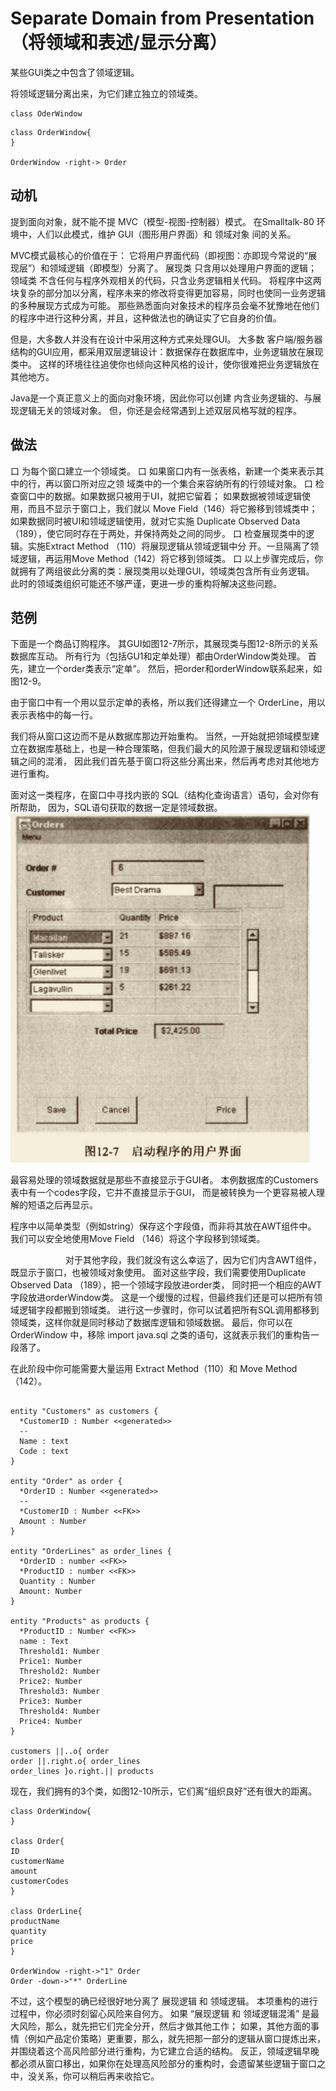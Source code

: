# Separate Domain from Presentation（将领域和表述/显示分离）

某些GUI类之中包含了领域逻辑。 

将领域逻辑分离出来，为它们建⽴独⽴的领域类。
```puml
class OderWindow
```
```puml
class OrderWindow{
}

OrderWindow -right-> Order
```



## 动机

提到⾯向对象，就不能不提 MVC（模型-视图-控制器）模式。
在Smalltalk-80 环境中，⼈们以此模式，维护 GUI（图形⽤户界⾯）和 领域对象 间的关系。

MVC模式最核⼼的价值在于：
它将⽤户界⾯代码（即视图：亦即现今常说的“展 现层”）和领域逻辑（即模型）分离了。
展现类 只含⽤以处理⽤户界⾯的逻辑；
领域类 不含任何与程序外观相关的代码，只含业务逻辑相关代码。
将程序中这两块复杂的部分加以分离，程序未来的修改将变得更加容易，同时也使同⼀业务逻辑的多种展现⽅式成为可能。
那些熟悉⾯向对象技术的程序员会毫不犹豫地在他们的程序中进⾏这种分离，并且，这种做法也的确证实了它⾃身的价值。

但是，⼤多数⼈并没有在设计中采⽤这种⽅式来处理GUI。
⼤多数 客户端/服务器结构的GUI应⽤，都采⽤双层逻辑设计：数据保存在数据库中，业务逻辑放在展现类中。
这样的环境往往追使你也倾向这种⻛格的设计，使你很难把业务逻辑放在其他地⽅。

Java是⼀个真正意义上的⾯向对象环境，因此你可以创建 内含业务逻辑的、与展现逻辑⽆关的领域对象。
但，你还是会经常遇到上述双层⻛格写就的程序。

## 做法

⼝ 为每个窗⼝建⽴⼀个领域类。 
⼝ 如果窗⼝内有⼀张表格，新建⼀个类来表示其中的⾏，再以窗⼝所对应之领 域类中的⼀个集合来容纳所有的⾏领域对象。
⼝ 检查窗⼝中的数据。如果数据只被⽤于UI，就把它留着；
   如果数据被领域逻辑使⽤，⽽且不显示于窗⼝上，我们就以 Move Field（146）将它搬移到领城类中；
   如果数据同时被UI和领域逻辑使⽤，就对它实施 Duplicate Observed Data（189），使它同时存在于两处，并保持两处之间的同步。
⼝ 检查展现类中的逻辑。实施Extract Method （110）将展现逻辑从领域逻辑中分 开。⼀旦隔离了领域逻辑，再运⽤Move Method（142）将它移到领域类。
⼝ 以上步骤完成后，你就拥有了两组彼此分离的类：展现类⽤以处理GUI，领域类包含所有业务逻辑。
   此时的领域类组织可能还不够严谨，更进⼀步的重构将解决这些问题。


## 范例

下⾯是⼀个商品订购程序。
其GUI如图12-7所示，其展现类与图12-8所示的关系数据库互动。
所有⾏为（包括GU1和定单处理）都由OrderWindow类处理。 
⾸先，建⽴⼀个order类表示“定单”。
然后，把order和orderWindow联系起来，如图12-9。

由于窗⼝中有⼀个⽤以显示定单的表格，所以我们还得建⽴⼀个 OrderLine，⽤以表示表格中的每⼀⾏。

我们将从窗⼝这边⽽不是从数据库那边开始重构。
当然，⼀开始就把领域模型建⽴在数据库基础上，也是⼀种合理策略，但我们最⼤的⻛险源于展现逻辑和领域逻辑之间的混淆，
因此我们⾸先基于窗⼝将这些分离出来，然后再考虑对其他地⽅进⾏重构。

⾯对这⼀类程序，在窗⼝中寻找内嵌的 SQL（结构化查询语⾔）语句，会对你有所帮助，
因为，SQL语句获取的数据⼀定是领域数据。
![img.png](img.png)

最容易处理的领域数据就是那些不直接显示于GUI者。
本例数据库的Customers 表中有⼀个codes字段，它并不直接显示于GUI，
⽽是被转换为⼀个更容易被⼈理解的短语之后再显示。

程序中以简单类型（例如string）保存这个字段值，⽽⾮将其放在AWT组件中。
我们可以安全地使⽤Move Field （146）将这个字段移到领域类。

&emsp;&emsp;&emsp;&emsp;&emsp;&emsp;
对于其他字段，我们就没有这么幸运了，因为它们内含AWT组件，既显示于窗⼝，也被领域对象使⽤。
⾯对这些字段，我们需要使⽤Duplicate Observed Data （189），把⼀个领域字段放进order类，
同时把⼀个相应的AWT字段放进orderWindow类。 
这是⼀个缓慢的过程，但最终我们还是可以把所有领域逻辑字段都搬到领域类。 
进⾏这⼀步骤时，你可以试着把所有SQL调⽤都移到领域类，这样你就是同时移动了数据库逻辑和领域数据。
最后，你可以在 OrderWindow 中，移除 import java.sql 之类的语句，这就表示我们的重构告⼀段落了。

在此阶段中你可能需要⼤量运⽤ Extract Method（110）和 Move Method（142）。

```puml

entity "Customers" as customers {
  *CustomerID : Number <<generated>>
  --
  Name : text
  Code : text
}

entity "Order" as order {
  *OrderID : Number <<generated>>
  --
  *CustomerID : Number <<FK>>
  Amount : Number
}

entity "OrderLines" as order_lines {
  *OrderID : number <<FK>>
  *ProductID : number <<FK>>
  Quantity : Number
  Amount: Number
}

entity "Products" as products {
  *ProductID : Number <<FK>>
  name : Text
  Threshold1: Number
  Price1: Number
  Threshold2: Number
  Price2: Number
  Threshold3: Number
  Price3: Number
  Threshold4: Number
  Price4: Number
}

customers ||..o{ order
order ||.right.o{ order_lines
order_lines }o.right.|| products

```

现在，我们拥有的3个类，如图12-10所⽰，它们离“组织良好”还有很⼤的距离。
```puml
class OrderWindow{
}

class Order{
ID
customerName
amount
customerCodes
}

class OrderLine{
productName
quantity
price
}

OrderWindow -right->"1" Order
Order -down->"*" OrderLine
```

不过，这个模型的确已经很好地分离了 展现逻辑 和 领域逻辑。
本项重构的进⾏过程中，你必须时刻留⼼风险来⾃何⽅。
如果 “展现逻辑 和 领域逻辑混淆” 是最⼤风险，那么，就先把它们完全分开，然后才做其他⼯作；
如果，其他⽅⾯的事情（例如产品定价策略）更重要，那么，就先把那⼀部分的逻辑从窗⼝提炼出来，并围绕着这个⾼⻛险部分进⾏重构，为它建⽴合适的结构。
反正，领域逻辑早晚都必须从窗⼝移出，如果你在处理⾼⻛险部分的重构时，会遗留某些逻辑于窗⼝之中，没关系，你可以稍后再来收拾它。